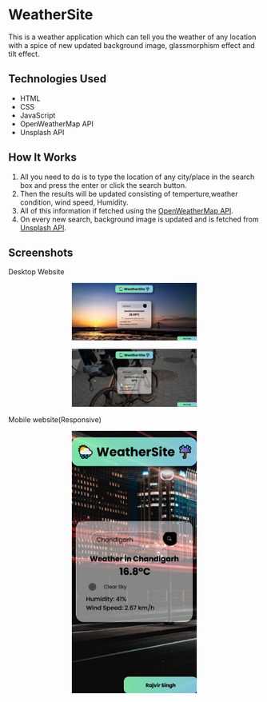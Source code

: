 # WeatherSite
This is a weather application which can tell you the weather of any location with a spice of new  updated background image, glassmorphism effect and tilt effect.

## Technologies Used

* HTML
* CSS
* JavaScript
* OpenWeatherMap API
* Unsplash API

## How It Works

1. All you need to do is to type the location of any city/place in the search box and press the enter or click the search button. 
2. Then the results will be updated consisting of temperture,weather condition, wind speed, Humidity.
3. All of this information if fetched using the [OpenWeatherMap API](https://openweathermap.org/api). 
4. On every new search, background image is updated and is fetched from [Unsplash API](https://unsplash.com/developers).

## Screenshots

Desktop Website
<p align="center">
  <img src="./weather1.png" alt="website" width="250">
</p>

<p align="center">
  <img src="./Weather2.png" alt="website" width="250">
</p>

Mobile website(Responsive)
<p align="center">
  <img src="./Weather3.png" alt="mobile" width="250">
</p>

<br>

